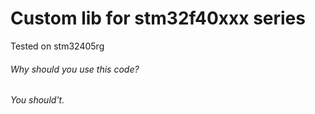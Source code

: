 # Custom lib for stm32f40xxx series

Tested on stm32405rg

###### Why should you use this code?

###### You should't.
